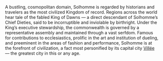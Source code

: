 A bustling, cosmopolitan domain, Solhomme is regarded by historians and travelers as the most civilized Kingdom of record.  Regions across the world hear tale of the fabled King of Dawns — a direct descendant of Solhomme’s Chief Dieties, said to be incorruptible and inviolable by birthright.  Under the King’s executive stewardship, the commonwealth is governed by a representative assembly and maintained through a vast serfdom.  Famous for contributions to ecclesiastics, prolific in the art and institution of dueling, and preeminent in the areas of fashion and performance, Solhomme is at the forefront of civilization, a fact most personified by its capital city [Villée]() — the greatest city in this or any age.